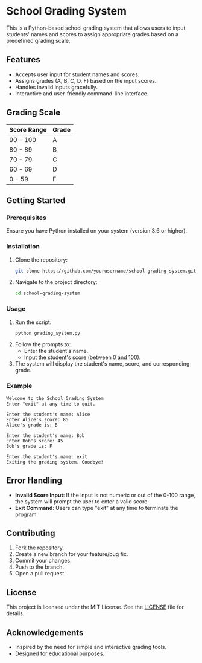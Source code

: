 # School Grading System

This is a Python-based school grading system that allows users to input students' names and scores to assign appropriate grades based on a predefined grading scale.

## Features

- Accepts user input for student names and scores.
- Assigns grades (A, B, C, D, F) based on the input scores.
- Handles invalid inputs gracefully.
- Interactive and user-friendly command-line interface.

## Grading Scale

| Score Range       | Grade |
|-------------------|-------|
| 90 - 100         | A     |
| 80 - 89          | B     |
| 70 - 79          | C     |
| 60 - 69          | D     |
| 0 - 59           | F     |

## Getting Started

### Prerequisites

Ensure you have Python installed on your system (version 3.6 or higher).

### Installation

1. Clone the repository:
   ```bash
   git clone https://github.com/yourusername/school-grading-system.git
   ```
2. Navigate to the project directory:
   ```bash
   cd school-grading-system
   ```

### Usage

1. Run the script:
   ```bash
   python grading_system.py
   ```
2. Follow the prompts to:
   - Enter the student's name.
   - Input the student's score (between 0 and 100).
3. The system will display the student's name, score, and corresponding grade.

### Example

```text
Welcome to the School Grading System
Enter "exit" at any time to quit.

Enter the student's name: Alice
Enter Alice's score: 85
Alice's grade is: B

Enter the student's name: Bob
Enter Bob's score: 45
Bob's grade is: F

Enter the student's name: exit
Exiting the grading system. Goodbye!
```

## Error Handling

- **Invalid Score Input**: If the input is not numeric or out of the 0-100 range, the system will prompt the user to enter a valid score.
- **Exit Command**: Users can type "exit" at any time to terminate the program.

## Contributing

1. Fork the repository.
2. Create a new branch for your feature/bug fix.
3. Commit your changes.
4. Push to the branch.
5. Open a pull request.

## License

This project is licensed under the MIT License. See the [LICENSE](LICENSE) file for details.

## Acknowledgements

- Inspired by the need for simple and interactive grading tools.
- Designed for educational purposes.

